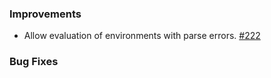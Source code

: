 ### Improvements

- Allow evaluation of environments with parse errors.
  [#222](https://github.com/pulumi/esc/pull/222)

### Bug Fixes
